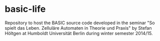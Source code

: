 # basic-life

Repository to host the BASIC source code developed in the seminar "So spielt das
Leben. Zelluläre Automaten in Theorie und Praxis" by Stefan Höltgen at Humboldt
Universität Berlin during winter semester 2014/15.
